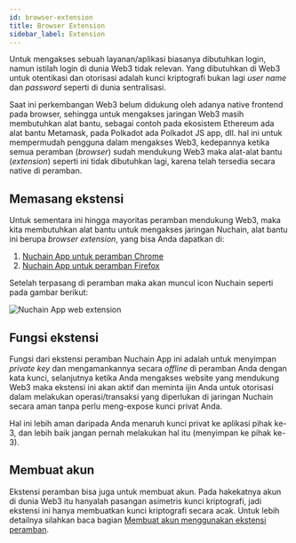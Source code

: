 ```yaml
---
id: browser-extension
title: Browser Extension
sidebar_label: Extension
---
```


Untuk mengakses sebuah layanan/aplikasi biasanya dibutuhkan login, namun istilah login di dunia Web3 tidak relevan. Yang dibutuhkan di Web3 untuk otentikasi dan otorisasi adalah kunci kriptografi bukan lagi _user name_ dan _password_ seperti di dunia sentralisasi.

Saat ini perkembangan Web3 belum didukung oleh adanya native frontend pada browser, sehingga untuk mengakses jaringan Web3 masih membutuhkan alat bantu, sebagai contoh pada ekosistem Ethereum ada alat bantu Metamask, pada Polkadot ada Polkadot JS app, dll. hal ini untuk mempermudah pengguna dalam mengakses Web3, kedepannya ketika semua peramban (_browser_) sudah mendukung Web3 maka alat-alat bantu (_extension_) seperti ini tidak dibutuhkan lagi, karena telah tersedia secara native di peramban.

## Memasang ekstensi

Untuk sementara ini hingga mayoritas peramban mendukung Web3, maka kita membutuhkan alat bantu untuk mengakses jaringan Nuchain, alat bantu ini berupa _browser extension_, yang bisa Anda dapatkan di: 

1. [Nuchain App untuk peramban Chrome](https://chrome.google.com/webstore/detail/nuchain-app/hfcdboaniimgkememgmilhmnkdgggkne)
2. [Nuchain App untuk peramban Firefox](#)

Setelah terpasang di peramban maka akan muncul icon Nuchain seperti pada gambar berikut:

![Nuchain App web extension](/img/nuchain-app-web-extension1.png)

## Fungsi ekstensi

Fungsi dari ekstensi peramban Nuchain App ini adalah untuk menyimpan _private key_ dan mengamankannya secara _offline_ di peramban Anda dengan kata kunci, selanjutnya ketika Anda mengakses website yang mendukung Web3 maka ekstensi ini akan aktif dan meminta ijin Anda untuk otorisasi dalam melakukan operasi/transaksi yang diperlukan di jaringan Nuchain secara aman tanpa perlu meng-expose kunci privat Anda.

Hal ini lebih aman daripada Anda menaruh kunci privat ke aplikasi pihak ke-3, dan lebih baik jangan pernah melakukan hal itu (menyimpan ke pihak ke-3).

## Membuat akun

Ekstensi peramban bisa juga untuk membuat akun. Pada hakekatnya akun di dunia Web3 itu hanyalah pasangan asimetris kunci kriptografi, jadi ekstensi ini hanya membuatkan kunci kriptografi secara acak.
Untuk lebih detailnya silahkan baca bagian [Membuat akun menggunakan ekstensi peramban](account.md#menggunakan-ekstensi-peramban).
